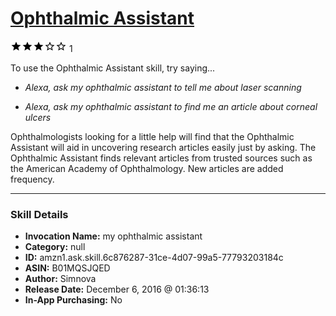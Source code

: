 # [Ophthalmic Assistant](http://alexa.amazon.com/#skills/amzn1.ask.skill.6c876287-31ce-4d07-99a5-77793203184c)
![3 stars](../../images/ic_star_black_18dp_1x.png)![3 stars](../../images/ic_star_black_18dp_1x.png)![3 stars](../../images/ic_star_black_18dp_1x.png)![3 stars](../../images/ic_star_border_black_18dp_1x.png)![3 stars](../../images/ic_star_border_black_18dp_1x.png) 1

To use the Ophthalmic Assistant skill, try saying...

* *Alexa, ask my ophthalmic assistant to tell me about laser scanning*

* *Alexa, ask my ophthalmic assistant to find me an article about corneal ulcers*

Ophthalmologists looking for a little help will find that the Ophthalmic Assistant will aid in uncovering research articles easily just by asking. The Ophthalmic Assistant finds relevant articles from trusted sources such as the American Academy of Ophthalmology. New articles are added frequency.

***

### Skill Details

* **Invocation Name:** my ophthalmic assistant
* **Category:** null
* **ID:** amzn1.ask.skill.6c876287-31ce-4d07-99a5-77793203184c
* **ASIN:** B01MQSJQED
* **Author:** Simnova
* **Release Date:** December 6, 2016 @ 01:36:13
* **In-App Purchasing:** No
